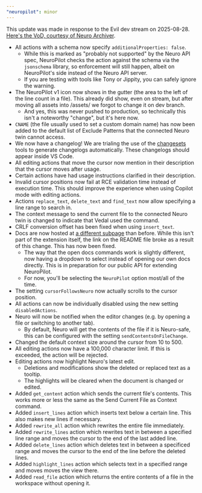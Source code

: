 ```yaml
---
"neuropilot": minor
---
```


This update was made in response to the Evil dev stream on 2025-08-28. [Here's the VoD, courtesy of Neuro Archiver](https://www.youtube.com/watch?v=AIYaBYVX95o).

- All actions with a schema now specify `additionalProperties: false`.
  - While this is marked as "probably not supported" by the Neuro API spec, NeuroPilot checks the action against the schema via the `jsonschema` library, so enforcement will still happen, albeit on NeuroPilot's side instead of the Neuro API server.
  - If you are testing with tools like Tony or Jippity, you can safely ignore the warning.
- The NeuroPilot v1 icon now shows in the gutter (the area to the left of the line count in a file). This already did show, even on stream, but after moving all assets into /assets/ we forgot to change it on dev branch.
  - And yes, this was never pushed to production, so technically this isn't a noteworthy "change", but it's here now.
- `CNAME` (the file usually used to set a custom domain name) has now been added to the default list of Exclude Patterns that the connected Neuro twin cannot access.
- We now have a changelog! We are trialing the use of the [changesets](https://github.com/changesets) tools to generate changelogs automatically. These changelogs should appear inside VS Code.
- All editing actions that move the cursor now mention in their description that the cursor moves after usage.
- Certain actions have had usage instructions clarified in their description.
- Invalid cursor positions now fail at RCE validation time instead of execution time. This should improve the experience when using Copilot mode with editing actions.
- Actions `replace_text`, `delete_text` and `find_text` now allow specifying a line range to search in.
- The context message to send the current file to the connected Neuro twin is changed to indicate that Vedal used the command.
- CRLF conversion offset has been fixed when using `insert_text`.
- Docs are now hosted at [a different subpage](https://vsc-neuropilot.github.io/docs) than before. While this isn't part of the extension itself, the link on the README file broke as a result of this change. This has now been fixed.
  - The way that the open docs commands work is slightly different, now having a dropdown to select instead of opening our own docs directly. This is in preparation for our public API for extending NeuroPilot.
  - For now, you'll be selecting the `NeuroPilot` option most/all of the time.
- The setting `cursorFollowsNeuro` now actually scrolls to the cursor position.
- All actions can now be individually disabled using the new setting `disabledActions`.
- Neuro will now be notified when the editor changes (e.g. by opening a file or switching to another tab).
  - By default, Neuro will get the contents of the file if it is Neuro-safe, this can be configured with the setting `sendContentsOnFileChange`.
- Changed the default context size around the cursor from 10 to 500.
- All editing actions now have a 100,000 character limit. If this is exceeded, the action will be rejected.
- Editing actions now highlight Neuro's latest edit.
  - Deletions and modifications show the deleted or replaced text as a tooltip. 
  - The highlights will be cleared when the document is changed or edited.
- Added `get_content` action which sends the current file's contents. This works more or less the same as the Send Current File as Context command.
- Added `insert_lines` action which inserts text below a certain line. This also makes new lines if necessary.
- Added `rewrite_all` action which rewrites the entire file immediately.
- Added `rewrite_lines` action which rewrites text in between a specified line range and moves the cursor to the end of the last added line.
- Added `delete_lines` action which deletes text in between a specificed range and moves the cursor to the end of the line before the deleted lines.
- Added `highlight_lines` action which selects text in a specified range and moves moves the view there.
- Added `read_file` action which returns the entire contents of a file in the workspace without opening it.
